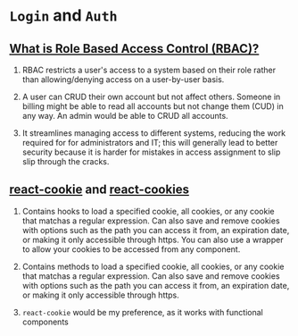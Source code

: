 # `Login` and `Auth`

## [What is Role Based Access Control (RBAC)?](https://digitalguardian.com/blog/what-role-based-access-control-rbac-examples-benefits-and-more)

1. RBAC restricts a user's access to a system based on their role rather than allowing/denying access on a user-by-user basis.

2. A user can CRUD their own account but not affect others. Someone in billing might be able to read all accounts but not change them (CUD) in any way. An admin would be able to CRUD all accounts.

3. It streamlines managing access to different systems, reducing the work required for for administrators and IT; this will generally lead to better security because it is harder for mistakes in access assignment to slip slip through the cracks.

## [react-cookie](https://www.npmjs.com/package/react-cookie) and [react-cookies](https://www.npmjs.com/package/react-cookies)

1. Contains hooks to load a specified cookie, all cookies, or any cookie that matchas a regular expression. Can also save and remove cookies with options such as the path you can access it from, an expiration date, or making it only accessible through https. You can also use a wrapper to allow your cookies to be accessed from any component.

2. Contains methods to load a specified cookie, all cookies, or any cookie that matchas a regular expression. Can also save and remove cookies with options such as the path you can access it from, an expiration date, or making it only accessible through https.

3. `react-cookie` would be my preference, as it works with functional components
